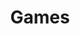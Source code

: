---
layout: list
type: category
title: Games
slug: games
sidebar: false
order: 
description: >
    Game playthroughs and reviews.
---